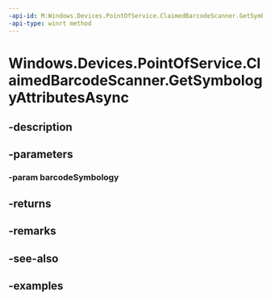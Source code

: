 ```yaml
---
-api-id: M:Windows.Devices.PointOfService.ClaimedBarcodeScanner.GetSymbologyAttributesAsync(System.UInt32)
-api-type: winrt method
---
```


<!-- Method syntax.
public IAsyncOperation<BarcodeSymbologyAttributes> ClaimedBarcodeScanner.GetSymbologyAttributesAsync(UInt32 barcodeSymbology)
-->

# Windows.Devices.PointOfService.ClaimedBarcodeScanner.GetSymbologyAttributesAsync

## -description

## -parameters

### -param barcodeSymbology

## -returns

## -remarks

## -see-also

## -examples

